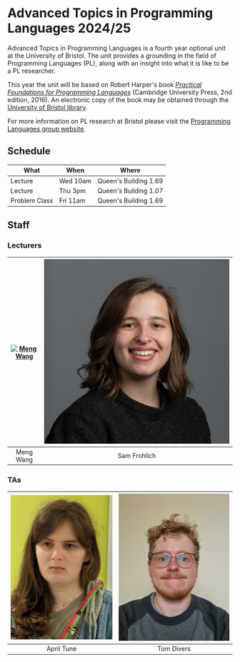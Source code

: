 # Advanced Topics in Programming Languages 2024/25

Advanced Topics in Programming Languages is a fourth year optional unit at the
University of Bristol. The unit provides a grounding in the field of Programming
Languages (PL), along with an insight into what it is like to be a PL
researcher.

This year the unit will be based on Robert Harper's book [_Practical Foundations for
Programming Languages_](https://www.cs.cmu.edu/~rwh/pfpl/) (Cambridge University
Press, 2nd edition, 2016). An electronic copy of the book may be obtained
through the [University of Bristol library](https://www.bristol.ac.uk/library/).

For more information on PL research at Bristol please visit the [Programming Languages
group website](https://plrg-bristol.github.io/).

## Schedule

| What          | When           | Where                                     |
|---------------|----------------|-------------------------------------------|
| Lecture       | Wed 10am       | Queen's Building 1.69                     |
| Lecture       | Thu 3pm        | Queen's Building 1.07                     |
| Problem Class | Fri 11am       | Queen's Building 1.69                     |

## Staff

### Lecturers

| [![Meng Wang](Images/Staff/Meng.png#face)](https://mengwangoxf.github.io/) | [![Sam Frohlich](Images/Staff/Sam.jpg#face)](https://samfrohlich.github.io/) |
| :-------------------------------:|:------------------------:|
| Meng Wang                        | Sam Frohlich             |
### TAs

| ![April Tune](Images/Staff/April.jpg#face) | ![Tom Divers](Images/Staff/Tom.jpg#face) | 
| :------------------------:   | :-------------------------------------------:|
| April Tune                   | Tom Divers                                 |